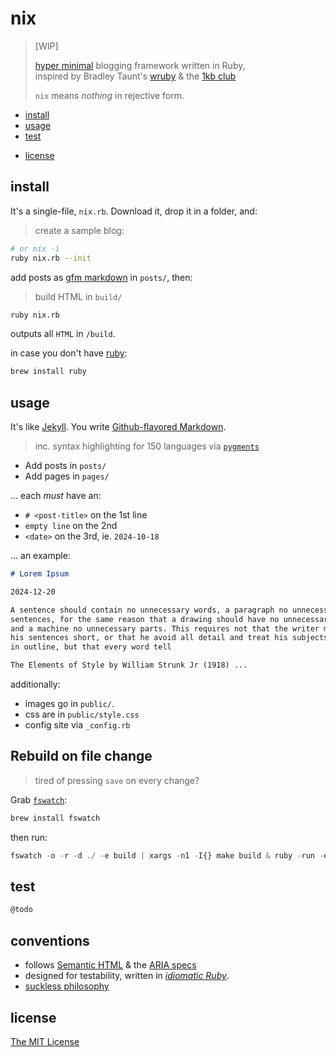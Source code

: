 # nix   

> [WIP]
>
> [hyper minimal][concise] blogging framework written in Ruby,   
> inspired by Bradley Taunt's [wruby][wruby] & the [1kb club][club]
>
> `nix` means *nothing* in rejective form.


- [install](#install)
- [usage](#usage)
- [test](#test)
* [license](#license)


## install

It's a single-file, `nix.rb`. Download it, drop it in a folder, and:

> create a sample blog:

```bash
# or nix -i
ruby nix.rb --init
```

add posts as [gfm markdown][gfm] in `posts/`, then:

> build HTML in `build/`

```bash
ruby nix.rb
```

outputs all `HTML` in `/build`.

in case you don't have [ruby][ruby]:

```bash
brew install ruby
```

## usage 

It's like [Jekyll][jekyll]. You write [Github-flavored Markdown][gfm].

> inc. syntax highlighting for 150 languages via [`pygments`][pygments]

- Add posts in `posts/`
- Add pages in `pages/`

 ... each *must* have an:

- `# <post-title>` on the 1st line
- `empty line` on the 2nd
- `<date>` on the 3rd, ie. `2024-10-18`

... an example:

```markdown
# Lorem Ipsum

2024-12-20

A sentence should contain no unnecessary words, a paragraph no unnecessary 
sentences, for the same reason that a drawing should have no unnecessary lines 
and a machine no unnecessary parts. This requires not that the writer make all 
his sentences short, or that he avoid all detail and treat his subjects only 
in outline, but that every word tell

The Elements of Style by William Strunk Jr (1918) ...
```

additionally:

- images go in `public/`.
- css are in `public/style.css`
- config site via `_config.rb`

## Rebuild on file change

> tired of pressing `save` on every change?

Grab [`fswatch`][fswatch]:

```bash
brew install fswatch
```

then run:

```js
fswatch -o -r -d ./ -e build | xargs -n1 -I{} make build & ruby -run -e httpd -- build
```

## test

```bash
@todo
```

## conventions

- follows [Semantic HTML][semantic-html] & the [ARIA specs][aria]
- designed for testability, written in [*idiomatic Ruby*][id-ruby].
- [suckless philosophy][suckless]

## license

[The MIT License](https://spdx.org/licenses/MIT)

[club]: https://1kb.club/
[ruby]: https://ruby-doc.org/3.3.4/
[wruby]: https://git.btxx.org/wruby/about/
[jekyll]: https://jekyllrb.com/
[concise]: https://en.wikipedia.org/wiki/Concision
[fswatch]: https://github.com/emcrisostomo/fswatch
[gfm]: https://github.github.com/gfm/
[id-ruby]: https://franzejr.github.io/best-ruby/idiomatic_ruby/conditional_assignment.html
[pygments]: https://pygments.org/
[file-rb]: https://github.com/nicholaswmin/nix/blob/main/nix.rb

[suckless]: https://suckless.org/philosophy/
[semantic-html]: https://html.spec.whatwg.org/multipage/#toc-dom
[aria]: https://developer.mozilla.org/en-US/docs/Web/Accessibility/ARIA
